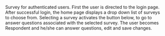 Survey for authenticated users.
First the user is directed to the login page.
After successful login, the home page displays a drop down list of surveys to choose from.
Selecting a survey activates the button below, to go to answer questions associated with the selected survey.
The user becomes Respondent and he/she can answer questions, edit and save changes.

